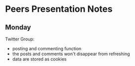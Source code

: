 # Peers Presentation Notes

## Monday
Twitter Group:
- posting and commenting function
- the posts and comments won't disappear from refreshing
- data are stored as cookies